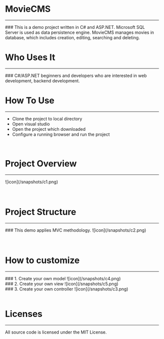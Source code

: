 # MovieCMS
<hr>
### This is a demo project written in C# and ASP.NET. Microsoft SQL Server is used as data persistence engine. MovieCMS manages movies in database, which includes creation, editing, searching and deleting. 

</br>

# Who Uses It
<hr>
### C#/ASP.NET beginners and developers who are interested in web development, backend development.
</br>

# How To Use
<hr>
<ul>
	<li>Clone the project to local directory</li>
	<li>Open visual studio</li>
	<li>Open the project which downloaded</li>
	<li>Configure a running browser and run the project</li>
</ul>
</br>

# Project Overview
<hr>
![icon](/snapshots/c1.png)
</br></br></br>

# Project Structure
<hr>
### This demo applies MVC methodology.
![icon](/snapshots/c2.png)
</br></br></br>

# How to customize
<hr>
### 1. Create your own model
![icon](/snapshots/c4.png)
</br>
### 2. Create your own view
![icon](/snapshots/c5.png)
</br>
### 3. Create your own controller
![icon](/snapshots/c3.png)
</br></br>

# Licenses
<hr>
All source code is licensed under the MIT License.
